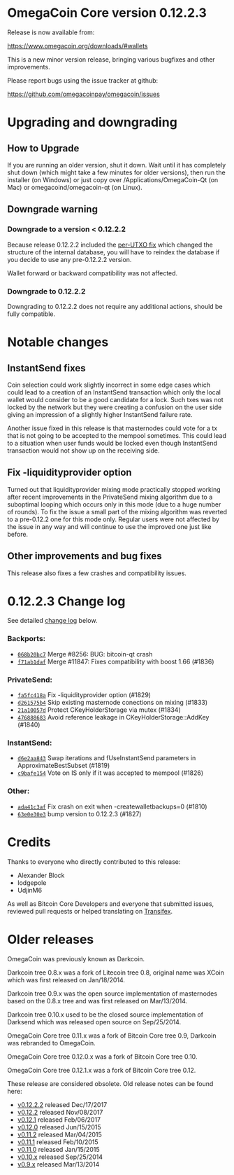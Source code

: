 OmegaCoin Core version 0.12.2.3
==========================

Release is now available from:

  <https://www.omegacoin.org/downloads/#wallets>

This is a new minor version release, bringing various bugfixes and other
improvements.

Please report bugs using the issue tracker at github:

  <https://github.com/omegacoinpay/omegacoin/issues>


Upgrading and downgrading
=========================

How to Upgrade
--------------

If you are running an older version, shut it down. Wait until it has completely
shut down (which might take a few minutes for older versions), then run the
installer (on Windows) or just copy over /Applications/OmegaCoin-Qt (on Mac) or
omegacoind/omegacoin-qt (on Linux).

Downgrade warning
-----------------

### Downgrade to a version < 0.12.2.2

Because release 0.12.2.2 included the [per-UTXO fix](release-notes/omegacoin/release-notes-0.12.2.2.md#per-utxo-fix)
which changed the structure of the internal database, you will have to reindex
the database if you decide to use any pre-0.12.2.2 version.

Wallet forward or backward compatibility was not affected.

### Downgrade to 0.12.2.2

Downgrading to 0.12.2.2 does not require any additional actions, should be
fully compatible.

Notable changes
===============

InstantSend fixes
-----------------

Coin selection could work slightly incorrect in some edge cases which could
lead to a creation of an InstantSend transaction which only the local wallet
would consider to be a good candidate for a lock. Such txes was not locked by
the network but they were creating a confusion on the user side giving an
impression of a slightly higher InstantSend failure rate.

Another issue fixed in this release is that masternodes could vote for a tx
that is not going to be accepted to the mempool sometimes. This could lead to
a situation when user funds would be locked even though InstantSend transaction
would not show up on the receiving side.

Fix -liquidityprovider option
-----------------------------

Turned out that liquidityprovider mixing mode practically stopped working after
recent improvements in the PrivateSend mixing algorithm due to a suboptimal
looping which occurs only in this mode (due to a huge number of rounds). To fix
the issue a small part of the mixing algorithm was reverted to a pre-0.12.2 one
for this mode only. Regular users were not affected by the issue in any way and
will continue to use the improved one just like before.

Other improvements and bug fixes
--------------------------------

This release also fixes a few crashes and compatibility issues.


0.12.2.3 Change log
===================

See detailed [change log](https://github.com/omegacoinpay/omegacoin/compare/v0.12.2.2...omegacoinpay:v0.12.2.3) below.

### Backports:
- [`068b20bc7`](https://github.com/omegacoinpay/omegacoin/commit/068b20bc7) Merge #8256: BUG: bitcoin-qt crash
- [`f71ab1daf`](https://github.com/omegacoinpay/omegacoin/commit/f71ab1daf) Merge #11847: Fixes compatibility with boost 1.66 (#1836)

### PrivateSend:
- [`fa5fc418a`](https://github.com/omegacoinpay/omegacoin/commit/fa5fc418a) Fix -liquidityprovider option (#1829)
- [`d261575b4`](https://github.com/omegacoinpay/omegacoin/commit/d261575b4) Skip existing masternode conections on mixing (#1833)
- [`21a10057d`](https://github.com/omegacoinpay/omegacoin/commit/21a10057d) Protect CKeyHolderStorage via mutex (#1834)
- [`476888683`](https://github.com/omegacoinpay/omegacoin/commit/476888683) Avoid reference leakage in CKeyHolderStorage::AddKey (#1840)

### InstantSend:
- [`d6e2aa843`](https://github.com/omegacoinpay/omegacoin/commit/d6e2aa843) Swap iterations and fUseInstantSend parameters in ApproximateBestSubset (#1819)
- [`c9bafe154`](https://github.com/omegacoinpay/omegacoin/commit/c9bafe154) Vote on IS only if it was accepted to mempool (#1826)

### Other:
- [`ada41c3af`](https://github.com/omegacoinpay/omegacoin/commit/ada41c3af) Fix crash on exit when -createwalletbackups=0 (#1810)
- [`63e0e30e3`](https://github.com/omegacoinpay/omegacoin/commit/63e0e30e3) bump version to 0.12.2.3 (#1827)

Credits
=======

Thanks to everyone who directly contributed to this release:

- Alexander Block
- lodgepole
- UdjinM6

As well as Bitcoin Core Developers and everyone that submitted issues,
reviewed pull requests or helped translating on
[Transifex](https://www.transifex.com/projects/p/omegacoin/).


Older releases
==============

OmegaCoin was previously known as Darkcoin.

Darkcoin tree 0.8.x was a fork of Litecoin tree 0.8, original name was XCoin
which was first released on Jan/18/2014.

Darkcoin tree 0.9.x was the open source implementation of masternodes based on
the 0.8.x tree and was first released on Mar/13/2014.

Darkcoin tree 0.10.x used to be the closed source implementation of Darksend
which was released open source on Sep/25/2014.

OmegaCoin Core tree 0.11.x was a fork of Bitcoin Core tree 0.9,
Darkcoin was rebranded to OmegaCoin.

OmegaCoin Core tree 0.12.0.x was a fork of Bitcoin Core tree 0.10.

OmegaCoin Core tree 0.12.1.x was a fork of Bitcoin Core tree 0.12.

These release are considered obsolete. Old release notes can be found here:

- [v0.12.2.2](release-notes/omegacoin/release-notes-0.12.2.2.md) released Dec/17/2017
- [v0.12.2](release-notes/omegacoin/release-notes-0.12.2.md) released Nov/08/2017
- [v0.12.1](release-notes/omegacoin/release-notes-0.12.1.md) released Feb/06/2017
- [v0.12.0](release-notes/omegacoin/release-notes-0.12.0.md) released Jun/15/2015
- [v0.11.2](release-notes/omegacoin/release-notes-0.11.2.md) released Mar/04/2015
- [v0.11.1](release-notes/omegacoin/release-notes-0.11.1.md) released Feb/10/2015
- [v0.11.0](release-notes/omegacoin/release-notes-0.11.0.md) released Jan/15/2015
- [v0.10.x](release-notes/omegacoin/release-notes-0.10.0.md) released Sep/25/2014
- [v0.9.x](release-notes/omegacoin/release-notes-0.9.0.md) released Mar/13/2014

